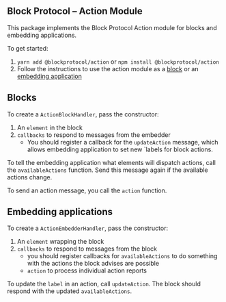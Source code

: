## Block Protocol – Action Module

This package implements the Block Protocol Action module for blocks and embedding applications.

To get started:

1.  `yarn add @blockprotocol/action` or `npm install @blockprotocol/action`
1.  Follow the instructions to use the action module as a [block](#blocks) or an [embedding application](#embedding-applications)

## Blocks

To create a `ActionBlockHandler`, pass the constructor:

1.  An `element` in the block
1.  `callbacks` to respond to messages from the embedder
    - You should register a callback for the `updateAction` message, which allows embedding application to set new `labels for block actions.

To tell the embedding application what elements will dispatch actions, call the `availableActions` function.
Send this message again if the available actions change.

To send an action message, you call the `action` function.

## Embedding applications

To create a `ActionEmbedderHandler`, pass the constructor:

1.  An `element` wrapping the block
1.  `callbacks` to respond to messages from the block
    - you should register callbacks for `availableActions` to do something with the actions the block advises are possible
    - `action` to process individual action reports

To update the `label` in an action, call `updateAction`. The block should respond with the updated `availableActions`.
